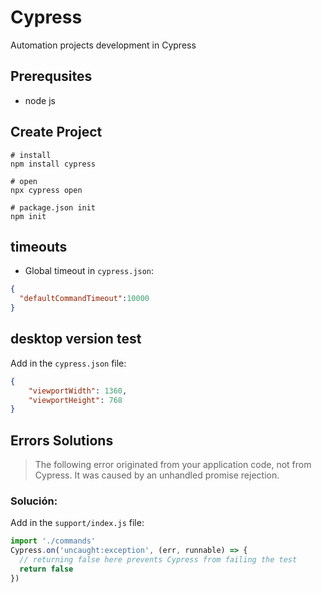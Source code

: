 # Cypress

Automation projects development in Cypress

## Prerequsites

- node js

## Create Project
```
# install 
npm install cypress

# open
npx cypress open

# package.json init
npm init
```

## timeouts 

* Global timeout in `cypress.json`:
```JSON
{
  "defaultCommandTimeout":10000
}
```

## desktop version test

Add in the `cypress.json` file:

```JSON
{
    "viewportWidth": 1360,
    "viewportHeight": 768
}
```

## Errors Solutions

> The following error originated from your application code, not from Cypress. It was caused by an unhandled promise rejection.
### Solución: 

Add in the `support/index.js` file:

```js
import './commands'
Cypress.on('uncaught:exception', (err, runnable) => {
  // returning false here prevents Cypress from failing the test
  return false
})
```